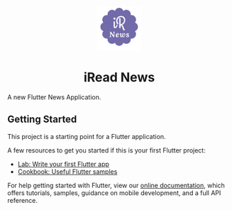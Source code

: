 <p align="center">
    <a href="https://iread.ga">
        <img src="https://raw.githubusercontent.com/ashutoshkrris/iRead-News/main/assets/icon/logo.png" width="20%">
    </a>
</p>

<h1 align="center">
    iRead News
</h1>

A new Flutter News Application.

## Getting Started

This project is a starting point for a Flutter application.

A few resources to get you started if this is your first Flutter project:

- [Lab: Write your first Flutter app](https://flutter.dev/docs/get-started/codelab)
- [Cookbook: Useful Flutter samples](https://flutter.dev/docs/cookbook)

For help getting started with Flutter, view our
[online documentation](https://flutter.dev/docs), which offers tutorials,
samples, guidance on mobile development, and a full API reference.
